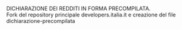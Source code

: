 DICHIARAZIONE DEI REDDITI IN FORMA PRECOMPILATA.
<br>
Fork del repository principale developers.italia.it e creazione del file dichiarazione-precompilata
